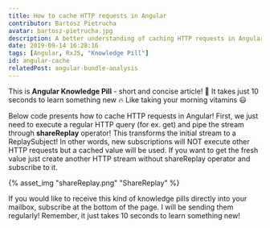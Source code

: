 ```yaml
---
title: How to cache HTTP requests in Angular
contributor: Bartosz Pietrucha
avatar: bartosz-pietrucha.jpg
description: A better understanding of caching HTTP requests in Angular by using rxjs shareReplay.
date: 2019-09-14 16:28:16
tags: [Angular, RxJS, "Knowledge Pill"]
id: angular-cache
relatedPost: angular-bundle-analysis
---
```

This is **Angular Knowledge Pill** - short and concise article! 💊
It takes just 10 seconds to learn something new 🔥
Like taking your morning vitamins 😃

Below code presents how to cache HTTP requests in Angular!
First, we just need to execute a regular HTTP query (for ex. get) and pipe the stream through **shareReplay** operator! This transforms the initial stream to a ReplaySubject! In other words, new subscriptions will NOT execute other HTTP requests but a cached value will be used. If you want to get the fresh value just create another HTTP stream without shareReplay operator and subscribe to it.

{% asset_img "shareReplay.png" "ShareReplay" %}

If you would like to receive this kind of knowledge pills directly into your mailbox, subscribe at the bottom of the page. I will be sending them regularly! Remember, it just takes 10 seconds to learn something new!
